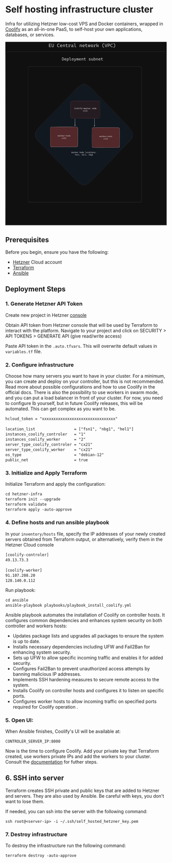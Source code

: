 # Self hosting infrastructure cluster

Infra for utilizing Hetzner low-cost VPS and Docker containers, wrapped in [Coolify](https://coolify.io) as an all-in-one PaaS, to self-host your own applications, databases, or services.

![infra](public/01_infra-diagram.png)

## Prerequisites

Before you begin, ensure you have the following:

- [Hetzner](https://hetzner.cloud/?ref=Ix9xCKNxJriM) Cloud account
- [Terraform](https://www.terraform.io/downloads.html)
- [Ansible](https://docs.ansible.com/ansible/latest/installation_guide/intro_installation.html)
 
## Deployment Steps

### 1. Generate Hetzner API Token

Create new project in Hetzner [console](https://console.hetzner.cloud/projects)

Obtain API token from Hetzner console that will be used by Terraform to interact with the platform. 
Navigate to your project and click on SECURITY > API TOKENS > GENERATE API (give read/write access)

Paste API token in the  `.auto.tfvars`. This will overwrite default values in `variables.tf` file.

### 2. Configure infrastructure

Choose how many servers you want to have in your cluster. For a minimum, you can create and deploy on your controller, but this is not recommended. Read more about possible configurations and how to use Coolify in the official docs. There is also the possibility to use workers in swarm mode, and you can put a load balancer in front of your cluster. For now, you need to configure lb yourself, but in future Coolify releases, this will be automated. This can get complex as you want to be.

```shell
hcloud_token = "xxxxxxxxxxxxxxxxxxxxxxxxxxxxxxxx"

location_list                 = ["fsn1", "nbg1", "hel1"]
instances_coolify_controler   = "1"
instances_coolify_worker      = "2"
server_type_coolify_controler = "cx21"
server_type_coolify_worker    = "cx21"
os_type                       = "debian-12"
public_net                    = true
```

### 3. Initialize and Apply Terraform

Initialize Terraform and apply the configuration:

```shell
cd hetzner-infra
terraform init --upgrade
terraform validate
terraform apply -auto-approve
```

### 4. Define hosts and run ansible playbook

In your `inventory/hosts` file, specify the IP addresses of your newly created servers obtained from Terraform output, or alternatively, verify them in the Hetzner Cloud console

```shell
[coolify-controler]
49.13.73.3

[coolify-worker]
91.107.208.20
128.140.0.112
```

Run playbook:
```shell
cd ansible
ansible-playbook playbooks/playbook_install_coolify.yml 
```
Ansible playbook automates the installation of Coolify on controller hosts. It configures common dependencies and enhances system security on both controller and workers hosts:

- Updates package lists and upgrades all packages to ensure the system is up to date.
- Installs necessary dependencies including UFW and Fail2Ban for enhancing system security.
- Sets up UFW to allow specific incoming traffic and enables it for added security.
- Configures Fail2Ban to prevent unauthorized access attempts by banning malicious IP addresses.
- Implements SSH hardening measures to secure remote access to the system.
- Installs Coolify on controller hosts and configures it to listen on specific ports.
- Configures worker hosts to allow incoming traffic on specified ports required for Coolify operation
.
### 5. Open UI:

When Ansible finishes, Coolify's UI will be available at: 

```shell
CONTROLER_SERVER_IP:8000
```

Now is the time to configure Coolify. Add your private key that Terraform created, use workers private IPs and add the workers to your cluster. Consult the [documentation](https://coolify.io/docs/) for futher steps. 

## 6. SSH into server

Terraform creates SSH private and public keys that are added to Hetzner and servers. They are also used by Ansible. Be careful with keys, you don't want to lose them.

If needed, you can ssh into the server with the following command:

```shell
ssh root@<server-ip> -i ~/.ssh/self_hosted_hetzner_key.pem
```

### 7. Destroy infrastructure

To destroy the infrastructure run the following command:

```shell
terraform destroy -auto-approve
```